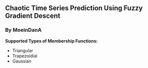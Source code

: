 ## Chaotic Time Series Prediction Using Fuzzy Gradient Descent  ##

### By MoeinDanA ###

**Supported Types of Membership Functions:**
- Triangular
- Trapezoidial
- Gaussian